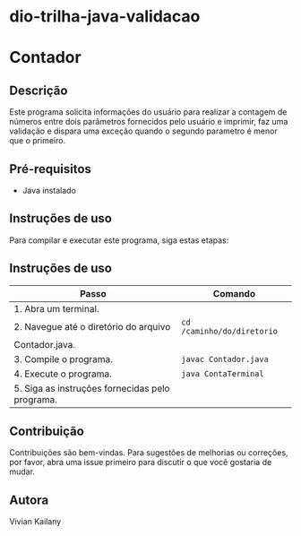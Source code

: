 # dio-trilha-java-validacao

# Contador

## Descrição
Este programa solicita informações do usuário para realizar a contagem de números entre dois parâmetros fornecidos pelo usuário e imprimir, faz uma validação e dispara uma exceção quando o segundo parametro é menor que o primeiro.

## Pré-requisitos
- Java instalado

## Instruções de uso
Para compilar e executar este programa, siga estas etapas:

## Instruções de uso

| Passo                                            | Comando                                      |
|--------------------------------------------------|----------------------------------------------|
| 1. Abra um terminal.                             |                                              |
| 2. Navegue até o diretório do arquivo           | `cd /caminho/do/diretorio`                   |
|    Contador.java.                            |                                              |
| 3. Compile o programa.                           | `javac Contador.java`                   |
| 4. Execute o programa.                           | `java ContaTerminal`                         |
| 5. Siga as instruções fornecidas pelo programa. |                                              |


## Contribuição
Contribuições são bem-vindas. Para sugestões de melhorias ou correções, por favor, abra uma issue primeiro para discutir o que você gostaria de mudar.

## Autora
Vivian Kailany
